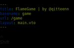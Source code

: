 ```yaml
---
title: FlameGame | by @qitteenn
basename: game
url: /game
layout: main.vto
---
```

<style>
    body, html {
        background-color: black;

        margin: 0;
        padding: 0;

        overflow: hidden;

        width: 100%;
        height: 100%;
        user-select: none; /* Запретить выделение для всего контента */
        -webkit-touch-callout: none; /* Отключить вызов контекстного меню для iOS */
        -webkit-user-select: none; /* Отключить выделение для iOS */
        -moz-user-select: none; /* Отключить выделение для Firefox */
        -ms-user-select: none; /* Отключить выделение для IE/Edge */
    }
</style>
<canvas class="canvas" id="canvas"></canvas>
<div class="pauseBtn"><span>🔥</span></div>
<div class="shiftBtn"><span>Shift</span></div>
<div id="joystickContainer"></div>
<script type="module" src="/game.js" charset="utf-8"></script>